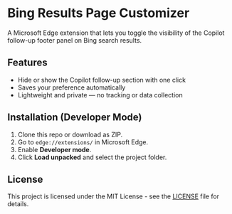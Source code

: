 # Bing Results Page Customizer
A Microsoft Edge extension that lets you toggle the visibility of the Copilot follow-up footer panel on Bing search results.

## Features
- Hide or show the Copilot follow-up section with one click
- Saves your preference automatically
- Lightweight and private — no tracking or data collection

## Installation (Developer Mode)
1. Clone this repo or download as ZIP.
2. Go to `edge://extensions/` in Microsoft Edge.
3. Enable **Developer mode**.
4. Click **Load unpacked** and select the project folder.

## License
This project is licensed under the MIT License - see the [LICENSE](LICENSE) file for details.
